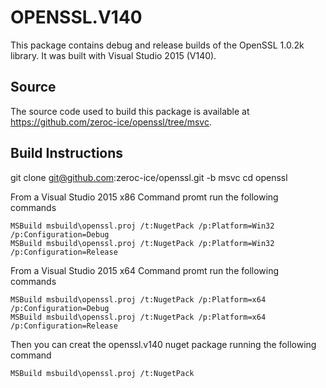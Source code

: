 # OPENSSL.V140

This package contains debug and release builds of the OpenSSL 1.0.2k library. It was built with Visual Studio 2015 (V140).

## Source

The source code used to build this package is available at https://github.com/zeroc-ice/openssl/tree/msvc.

## Build Instructions

git clone git@github.com:zeroc-ice/openssl.git -b msvc
cd openssl

From a Visual Studio 2015 x86 Command promt run the following commands

    MSBuild msbuild\openssl.proj /t:NugetPack /p:Platform=Win32 /p:Configuration=Debug
    MSBuild msbuild\openssl.proj /t:NugetPack /p:Platform=Win32 /p:Configuration=Release

From a Visual Studio 2015 x64 Command promt run the following commands

    MSBuild msbuild\openssl.proj /t:NugetPack /p:Platform=x64 /p:Configuration=Debug
    MSBuild msbuild\openssl.proj /t:NugetPack /p:Platform=x64 /p:Configuration=Release

Then you can creat the openssl.v140 nuget package running the following command

    MSBuild msbuild\openssl.proj /t:NugetPack
